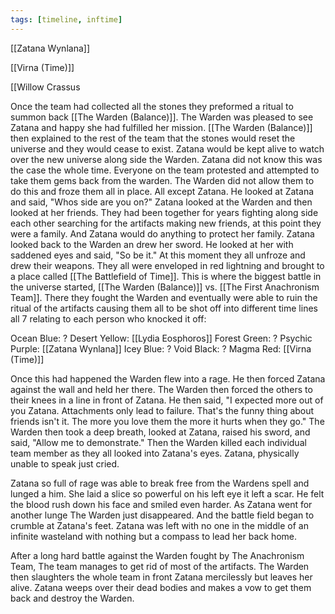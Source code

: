 ```yaml
---
tags: [timeline, inftime]
---
```




[[Zatana Wynlana]]


[[Virna (Time)]]

[[Willow Crassus




Once the team had collected all the stones they preformed a ritual to summon back [[The Warden (Balance)]]. The Warden was pleased to see Zatana and happy she had fulfilled her mission. [[The Warden (Balance)]] then explained to the rest of the team that the stones would reset the universe and they would cease to exist. Zatana would be kept alive to watch over the new universe along side the Warden. Zatana did not know this was the case the whole time. Everyone on the team protested and attempted to take them gems back from the warden. The Warden did not allow them to do this and froze them all in place. All except Zatana. He looked at Zatana and said, "Whos side are you on?" Zatana looked at the Warden and then looked at her friends. They had been together for years fighting along side each other searching for the artifacts making new friends, at this point they were a family. And Zatana would do anything to protect her family. Zatana looked back to the Warden an drew her sword. He looked at her with saddened eyes and said, "So be it." At this moment they all unfroze and drew their weapons. They all were enveloped in red lightning and brought to a place called [[The Battlefield of Time]]. This is where the biggest battle in the universe started, [[The Warden (Balance)]] vs. [[The First Anachronism Team]]. There they fought the Warden and eventually were able to ruin the ritual of the artifacts causing them all to be shot off into different time lines all 7 relating to each person who knocked it off:

Ocean Blue: ?
Desert Yellow: [[Lydia Eosphoros]]
Forest Green: ?
Psychic Purple: [[Zatana Wynlana]]
Icey Blue: ?
Void Black: ?
Magma Red: [[Virna (Time)]]

Once this had happened the Warden flew into a rage. He then forced Zatana against the wall and held her there. The Warden then forced the others to their knees in a line in front of Zatana. He then said, "I expected more out of you Zatana. Attachments only lead to failure. That's the funny thing about friends isn't it. The more you love them the more it hurts when they go." The Warden then took a deep breath, looked at Zatana, raised his sword, and said, "Allow me to demonstrate." Then the Warden killed each individual team member as they all looked into Zatana's eyes. Zatana, physically unable to speak just cried. 

Zatana so full of rage was able to break free from the Wardens spell and lunged a him. She laid a slice so powerful on his left eye it left a scar. He felt the blood rush down his face and smiled even harder. As Zatana went for another lunge The Warden just disappeared. And the battle field began to crumble at Zatana's feet. Zatana was left with no one in the middle of an infinite wasteland with nothing but a compass to lead her back home.


<span 
	  class='ob-timelines' 
	  data-date='15050' 
	  data-title='The Anachronism Team Dies' 
	  data-class='orange' 
	  data-img = 'Base Info Folder/Images/Main Story/The Anachronism Team Death.jpg' 
	  data-type='range' 
	  data-end='15050'> 
	After a long hard battle against the Warden fought by The Anachronism Team, The team manages to get rid of most of the artifacts. The Warden then slaughters the whole team in front Zatana mercilessly but leaves her alive. Zatana weeps over their dead bodies and makes a vow to get them back and destroy the Warden.
</span> 